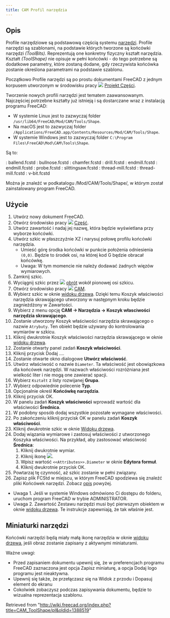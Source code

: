 ```yaml
---
title: CAM Profil narzędzia
---
```

## Opis

Profile narzędziowe są podstawową częścią systemu [narzędzi](/CAM_Tools/pl "CAM Tools/pl"). Profile narzędzi są szablonami, na podstawie których tworzone są końcówki narzędzi *(ToolBits)*. Reprezentują one konkretny fizyczny kształt narzędzia. Kształt *(ToolShape)* nie opisuje w pełni końcówki - do tego potrzebne są dodatkowe parametry, które zostaną dodane, gdy rzeczywista końcówka zostanie określona parametrami na podstawie szablonu.

Początkowo Profile narzędzi są po prostu dokumentami FreeCAD z jednym korpusem utworzonym w środowisku pracy ![](/images/Workbench_PartDesign.svg) [Projekt Części](/PartDesign_Workbench/pl "PartDesign Workbench/pl").

Tworzenie nowych profili narzędzi jest tematem zaawansowanym. Najczęściej potrzebne kształty już istnieją i są dostarczane wraz z instalacją programu FreeCAD:

* W systemie Linux jest to zazwyczaj folder `/usr/lib64/FreeCAD/Mod/CAM/Tools/Shape`.
* Na macOS jest to zazwyczaj folder `/Applications/FreeCAD.app/Contents/Resources/Mod/CAM/Tools/Shape`.
* W systemie Windows jest to zazwyczaj folder `C:\Program Files\FreeCAD\Mod\CAM\Tools\Shape`.

Są to:

:   ballend.fcstd
:   bullnose.fcstd
:   chamfer.fcstd
:   drill.fcstd
:   endmill.fcstd : endmill.fcstd
:   probe.fcstd
:   slittingsaw.fcstd
:   thread-mill.fcstd : thread-mill.fcstd
:   v-bit.fcstd

Można je znaleźć w podkatalogu /Mod/CAM/Tools/Shape/, w którym został zainstalowany program FreeCAD.

## Użycie

1. Utwórz nowy dokument FreeCAD.
2. Otwórz środowisko pracy ![](/images/Workbench_PartDesign.svg) [Część](/PartDesign_Workbench/pl "PartDesign Workbench/pl").
3. Utwórz zawartość i nadaj jej nazwę, która będzie wyświetlana przy wyborze końcówki.
4. Utwórz szkic w płaszczyźnie XZ i narysuj połowę profilu końcówki narzędzia.
   * Umieść górę środka końcówki w punkcie położenia odniesienia `(0,0)`. Będzie to środek osi, na której kod G będzie obracał końcówkę.
   * Uwaga: W tym momencie nie należy dodawać żadnych więzów wymiarowych.
5. Zamknij szkic.
6. Wyciągnij szkic przez ![](/images/PartDesign_Revolution.svg) [obrót](/PartDesign_Revolution/pl "PartDesign Revolution/pl") wokół pionowej osi szkicu.
7. Otwórz środowisko pracy ![](/images/Workbench_CAM.svg) [CAM](/CAM_Workbench/pl "CAM Workbench/pl").
8. Wybierz szkic w oknie [widoku drzewa](/Tree_view/pl "Tree view/pl"). Dzięki temu Koszyk właściwości narzędzia skrawającego utworzony w następnym kroku będzie zagnieżdżony w Zawartości.
9. Wybierz z menu opcję **CAM → Narzędzia → Koszyk własciwości narzędzia skrawającego**.
10. Zostanie utworzony Koszyk właściwości narzędzia skrawającego o nazwie `Atrybuty`. Ten obiekt będzie używany do kontrolowania wymiarów w szkicu.
11. Kliknij dwukrotnie Koszyk właściwości narzędzia skrawającego w oknie [widoku drzewa](/Tree_view/pl "Tree view/pl").
12. Zostanie otwarty panel zadań **Koszyk właściwości**.
13. Kliknij przycisk Dodaj ....
14. Zostanie otwarte okno dialogowe **Utwórz właściwość**.
15. Utwórz właściwość o nazwie `Diameter`. Ta właściwość jest obowiązkowa dla końcówek narzędzi. W nazwach właściwości rozróżniana jest wielkość liter i nie mogą one zawierać spacji.
16. Wybierz `Kształt` z listy rozwijanej **Grupa**.
17. Wybierz odpowiednie polecenie **Typ**.
18. Opcjonalnie określ **Końcówkę narzędzia**.
19. Kliknij przycisk OK.
20. W panelu zadań **Koszyk właściwości** wprowadź wartość dla właściwości **Średnica**.
21. W podobny sposób dodaj wszystkie pozostałe wymagane właściwości.
22. Po zakończeniu kliknij przycisk OK w panelu zadań **Koszyk właściwości**.
23. Kliknij dwukrotnie szkic w oknie [Widoku drzewa](/Tree_view "Tree view").
24. Dodaj wiązania wymiarowe i zastosuj właściwości z utworzonego Koszyka właściwości. Na przykład, aby zastosować właściwość **Średnica**:
    1. Kliknij dwukrotnie wymiar.
    2. Kliknij ikonę ![](/images/Bound-expression.svg).
    3. Wpisz wartość `<<Attributes>>.Diameter` w oknie **Edytora formuł**.
    4. Kliknij dwukrotnie przycisk OK.
25. Powtarzaj tę czynność, aż szkic zostanie w pełni związany.
26. Zapisz plik FCStd w miejscu, w którym FreeCAD spodziewa się znaleźć pliki Końcówek narzędzi. Zobacz [opis](#Opis) powyżej.

* Uwaga 1. Jeśli w systemie Windows odmówiono Ci dostępu do folderu, uruchom program FreeCAD w trybie ADMINISTRATOR.
* Uwaga 2. Zawartość Zestawu narzędzi musi być pierwszym obiektem w oknie [widoku drzewa](/Tree_view/pl "Tree view/pl"). Te instrukcje zapewniają, że tak właśnie jest.

## Miniaturki narzędzi

Końcówki narzędzi będą miały małą ikonę narzędzia w oknie [widoku drzewa](/Tree_view/pl "Tree view/pl"), jeśli obraz zostanie zapisany z aktywnymi miniaturami.

Ważne uwagi:

* Przed zapisaniem dokumentu upewnij się, że w preferencjach programu FreeCAD zaznaczona jest opcja Zapisz miniaturę, a opcja Dodaj logo programu jest nieaktywna.
* Upewnij się także, że przełączasz się na Widok z przodu i Dopasuj element do ekranu
* Cokolwiek zobaczysz podczas zapisywania dokumentu, będzie to wizualna reprezentacja szablonu.

Retrieved from "<http://wiki.freecad.org/index.php?title=CAM_ToolShape/pl&oldid=1388519>"